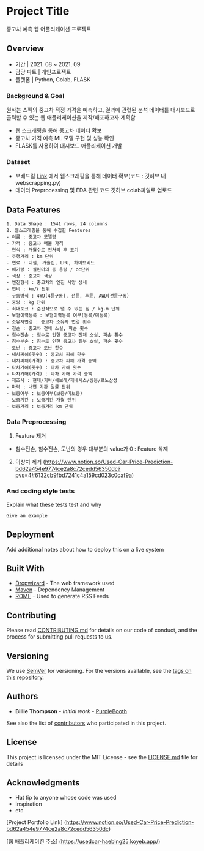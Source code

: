 # Project Title

중고차 예측 웹 어플리케이션 프로젝트 

## Overview

- 기간  |  2021. 08 ~ 2021. 09
- 담당 파트 |  개인프로젝트
- 플랫폼 |  Python, Colab, FLASK

### Background & Goal

원하는 스펙의 중고차 적정 가격을 예측하고, 결과에 관련된 분석 데이터를 대시보드로 출력할 수 있는 웹 애플리케이션을 제작/배포하고자 계획함
- 웹 스크래핑을 통해 중고차 데이터 확보
- 중고차 가격 예측 ML 모델 구현 및 성능 확인 
- FLASK를 사용하여 대시보드 애플리케이션 개발 

### Dataset

- 보배드림 [Link](https://www.bobaedream.co.kr/) 에서 웹스크래핑을 통해 데이터 확보(코드 : 깃허브 내 webscrapping.py)
- 데이터 Preprocessing 및 EDA 관련 코드 깃허브 colab파일로 업로드

## Data Features

```
1. Data Shape : 1541 rows, 24 columns
2. 웹스크래핑을 통해 수집한 Features 
- 이름 : 중고차 모델명
- 가격 : 중고차 매물 가격
- 연식 : 개월수로 전처리 후 표기
- 주행거리 : km 단위
- 연료 : 디젤, 가솔린, LPG, 하이브리드
- 배기량 : 실린더의 총 용량 / cc단위
- 색상 : 중고차 색상
- 엔진형식 : 중고차의 엔진 사양 상세
- 연비 : km/ℓ 단위
- 구동방식 : 4WD(4륜구동), 전륜, 후륜, AWD(전륜구동)
- 중량 : kg 단위
- 최대토크 : 순간적으로 낼 수 있는 힘 / kg.m 단위
- 보험이력등록 : 보험이력등록 여부(등록/미등록)
- 소유자변경 : 중고차 소유자 변경 횟수
- 전손 : 중고차 전체 소실, 파손 횟수
- 침수전손 : 침수로 인한 중고차 전체 소실, 파손 횟수
- 침수분손 : 침수로 인한 중고차 일부 소실, 파손 횟수
- 도난 : 중고차 도난 횟수
- 내차피해(횟수) : 중고차 피해 횟수
- 내차피해(가격) : 중고차 피해 가격 총액
- 타차가해(횟수) : 타차 가해 횟수 
- 타차가해(가격) : 타차 가해 가격 총액
- 제조사 : 현대/기아/쉐보레/제네시스/쌍용/르노삼성
- 마력 : 내연 기관 일률 단위
- 보증여부 : 보증여부(보증/미보증)
- 보증기간 : 보증기간 개월 단위
- 보증거리 : 보증거리 km 단위

```

### Data Preprocessing

1. Feature 제거
  - 침수전손, 침수전손, 도난의 경우 대부분의 value가 0 : Feature 삭제
2. 이상치 제거
(https://www.notion.so/Used-Car-Price-Prediction-bd62a454e9774ce2a8c72cedd56350dc?pvs=4#6132cb9fbd7241c4a159cd023c0caf9a)




### And coding style tests

Explain what these tests test and why

```
Give an example
```

## Deployment

Add additional notes about how to deploy this on a live system

## Built With

* [Dropwizard](http://www.dropwizard.io/1.0.2/docs/) - The web framework used
* [Maven](https://maven.apache.org/) - Dependency Management
* [ROME](https://rometools.github.io/rome/) - Used to generate RSS Feeds

## Contributing

Please read [CONTRIBUTING.md](https://gist.github.com/PurpleBooth/b24679402957c63ec426) for details on our code of conduct, and the process for submitting pull requests to us.

## Versioning

We use [SemVer](http://semver.org/) for versioning. For the versions available, see the [tags on this repository](https://github.com/your/project/tags). 

## Authors

* **Billie Thompson** - *Initial work* - [PurpleBooth](https://github.com/PurpleBooth)

See also the list of [contributors](https://github.com/your/project/contributors) who participated in this project.

## License

This project is licensed under the MIT License - see the [LICENSE.md](LICENSE.md) file for details

## Acknowledgments

* Hat tip to anyone whose code was used
* Inspiration
* etc



[Project Portfolio Link] (https://www.notion.so/Used-Car-Price-Prediction-bd62a454e9774ce2a8c72cedd56350dc)

[웹 애플리케이션 주소] (https://usedcar-haebing25.koyeb.app/)
